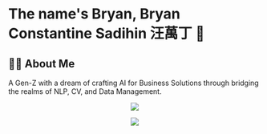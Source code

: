# The name's Bryan, Bryan Constantine Sadihin 汪萬丁 👋

## 👨‍💻 About Me
A Gen-Z with a dream of crafting AI for Business Solutions through bridging the realms of NLP, CV, and Data Management.

<div id="Contacts" align="center">
  <a href="https://www.linkedin.com/in/bryan-constantine/?originalSubdomain=tw">
    <img src="https://skillicons.dev/icons?i=linkedin" />
  </a>
  <div>
    
  ![](https://komarev.com/ghpvc/?username=bconstantine)
  
  </div>
</div>
